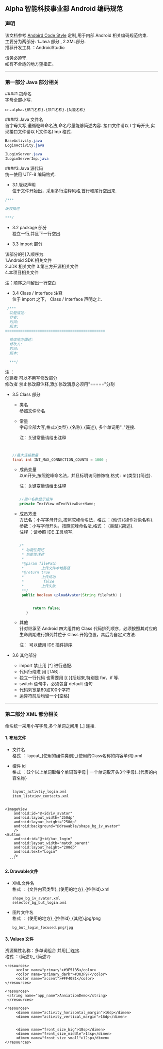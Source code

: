 ## Alpha 智能科技事业部 Android 编码规范

### 声明

该文档参考 [Andoird Code Style][Android] 定制,用于内部 Android 相关编码规范约束.  
主要分为两部分: 1.Java 部分 , 2.XML部分.  
推荐开发工具 ：AndroidStudio  

请务必遵守.  
如有不合适的地方望指正。

***
### 第一部分 Java 部分相关

####1.包命名  
字母全部小写.  

```
cn.alpha.{部门名称}.{项目名称}.{功能名称}

```
####2.Java 文件名  
首字母大写,遵循驼峰命名法,命名尽量能够简述内容.
接口文件请以 I 字母开头,实现接口文件请以 I{文件名}Imp 格式.

```java
BaseActivity.java
LoginActivity.java

ILoginServer.java
ILoginServerImp.java

```

####3.Java 源代码  
 统一使用 UTF-8 编码格式.       
 
 * 3.1 版权声明   
位于文件开始出，采用多行注释风格,首行和尾行空出来.

 ```java
 /***

 版权描述

 ***/

 ```
 * 3.2 package 部分  
 独立一行,并且下一行空出.

* 3.3 import 部分  

 该部分的引入顺序为:   
 1.Android SDK 相关文件  
 2.JDK 相关文件
 3.第三方开源相关文件  
 4.本项目相关文件
   
 注：顺序之间留出一行空白   
    
* 3.4 Class / Interface 注释  
 位于 import 之下， Class / Interface 声明之上. 

 ```java
  /***
   功能描述:
   作者:
   时间:
   版本:
 ==============================================

   修改地方描述:
   修改人:
   时间:
   版本:

   ***/

 ```  
 
 
 
 注 ：    
 创建者 可以不用写修改部分   
 修改者 禁止修改原注释,添加修改消息必须用"====="分割 

* 3.5 Class 部分
   *  类名  
    参照文件命名   
   *  常量    
       字母全部大写,格式:{类型}\_{名称}\_{简述}, 多个单词用"_"连接.  
       
       注：关键常量请给出注释
      
    ```java  
    
    
    //最大连接数量
    final int INT_MAX_CONNECTION_COUNTS = 1000 ;
    
    ```

  * 成员变量   
     以m开头,按照驼峰命名法，并且标明访问修饰符,格式 : m{类型}{简述}. 
   
     注：关键变量请给出注释  
  
    ```java

    //用户名称显示控件
    private TextView mTextViewUserName;

    ``` 
     
     
  * 成员方法  
     方法名：小写字母开头,按照驼峰命名法，格式 ：{动词}{操作对象名称}.     
     参数：小写字母开头，按照驼峰命名法,格式 ： {类型}{简述}.   
     注释 ：请参照 IDE 工具填写.  
   
    ```java

    /*
     * 功能性简述
     * 功能性详述
     * 
     *@param filePath
     *        上传文件本地路径
     *@return true
     *        上传成功
     *         false
     *        上传失败
     **/
     public boolean uploadAvator(String filePath) {


          return false;
       }

    ```  
  
  * 其他  
    针对继承至 Android 四大组件的 Class 代码排列顺序，必须按照其对应的生命周期进行排列并位于 Class 开始位置，其后为自定义方法.  
    
     注： 可以使用 IDE 插件排序.
  
* 3.6 其他部分
  * import 禁止用 [*] 进行通配.
  * 代码行缩进 用 [TAB].
  * 独立一行代码 也需要用 [{ }]括起来,特别是 for，if 等.
  * switch 语句中，必须包含 default 语句
  * 代码列宽是80或100个字符
  * 运算符前后均留一个[空格]
  
***  
### 第二部分 XML 部分相关
命名统一采用小写字母,多个单词之间用 [_] 连接.

#### 1. 布局文件  
   
   * 文件名   
      格式 ： layout\_{使用的组件类别}\_{使用的Class名称的内容单词}.xml
   * 控件 id   
      格式 ：{2个以上单词取每个单词首字母 | 一个单词取开头3个字母}\_{代表的内容名称}

      ```xml   
     
      layout_activtiy_login.xml  
      item_listview_contacts.xml
     
      ```  
     
   
      ```xml
    <ImageView
        android:id="@+id/iv_avator"
        android:layout_width="250dp"
        android:layout_height="250dp"
        android:background="@drawable/shape_bg_iv_avator"
        />
    <Button
        android:id="@+id/but_login"
        android:layout_width="match_parent"
        android:layout_height="200dp"
        android:text="Login"
        />
      ```
     
#### 2. Drawable文件
   * XML文件名  
     格式 ： {文件内容类型}\_{使用的地方}\_{控件id}.xml
     
      ```
      shape_bg_iv_avator.xml
      selector_bg_but_login.xml
      ```  
   
   * 图片文件名  
     格式 ： {使用的地方}\_{控件id}\_{其他}.jpg/png 
      
     ```
     bg_but_login_focused.png/jpg
     ```
     
     
#### 3. Values 文件  
   资源属性名称：多单词组合 并用[\_]连接.  
   格式 ：{简述1}\_ {简述2}
   
   ```
   <resources>
    	<color name="primary">#3F51B5</color>
    	<color name="primary_dark">#303F9F</color>
    	<color name="accent">#FF4081</color>
   </resources>
   ```
   
   ```
   <resources>
    <string name="app_name">AnniationDemo</string>
    </resources>
   ```  
   
   ``` 
   <resources>
    	<dimen name="activity_horizontal_margin">16dp</dimen>
    	<dimen name="activity_vertical_margin">16dp</dimen>
    
    
    	<dimen name="front_size_big">18sp</dimen>
    	<dimen name="front_size_middle">14sp</dimen>
    	<dimen name="front_size_small">12sp</dimen>
   </resources>
   ```
   
   
   
   
   
   [Android]: https://source.android.com/source/code-style.html
    
